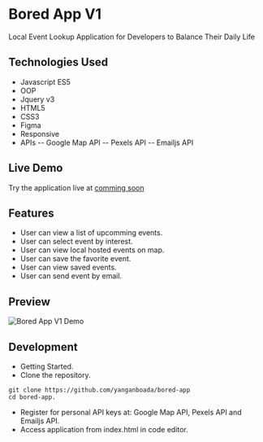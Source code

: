 # Bored App V1
Local Event Lookup Application for Developers to Balance Their Daily Life

## Technologies Used

- Javascript ES5
- OOP
- Jquery v3
- HTML5
- CSS3
- Figma
- Responsive
- APIs
-- Google Map API
-- Pexels API
-- Emailjs API


## Live Demo

Try the application live at [comming soon](https://yanganboada.com)

## Features

- User can view a list of upcomming events.
- User can select event by interest.
- User can view local hosted events on map.
- User can save the favorite event.
- User can view saved events.
- User can send event by email.

## Preview

![Bored App V1 Demo](boredAppDemo.gif)

## Development

- Getting Started.
- Clone the repository.

``` 
git clone https://github.com/yanganboada/bored-app
cd bored-app.
```

- Register for personal API keys at: Google Map API, Pexels API and Emailjs API.
- Access application from index.html in code editor.

